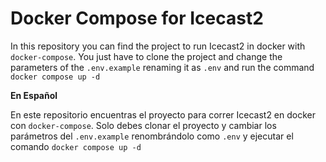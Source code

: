 # Docker Compose for Icecast2

In this repository you can find the project to run Icecast2 in docker with `docker-compose`. You just have to clone the project and change the parameters of the `.env.example` renaming it as `.env` and run the command `docker compose up -d`

**En Español**

En este repositorio encuentras el proyecto para correr Icecast2 en docker con `docker-compose`. Solo debes clonar el proyecto y cambiar los parámetros del `.env.example` renombrándolo como `.env` y ejecutar el comando `docker compose up -d`
